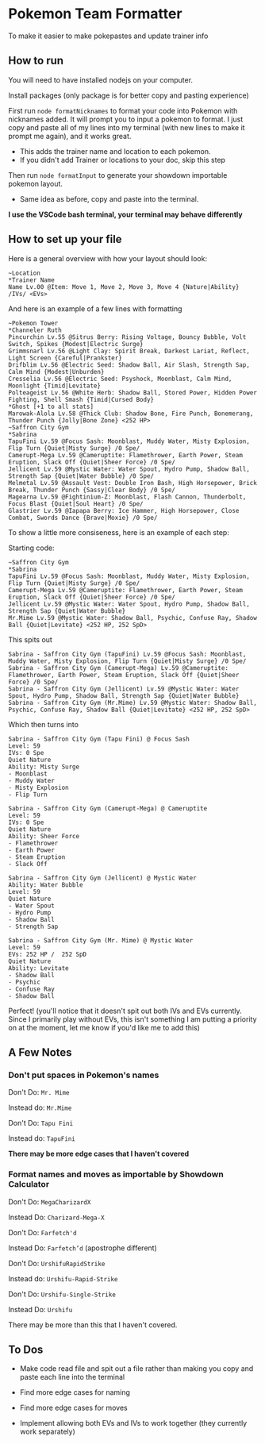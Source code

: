 # Pokemon Team Formatter

To make it easier to make pokepastes and update trainer info

## How to run

You will need to have installed nodejs on your computer.

Install packages (only package is for better copy and pasting experience)

First run `node formatNicknames` to format your code into Pokemon with nicknames added. It will prompt you to input a pokemon to format. I just copy and paste all of my lines into my terminal (with new lines to make it prompt me again), and it works great.

- This adds the trainer name and location to each pokemon.
- If you didn't add Trainer or locations to your doc, skip this step

Then run `node formatInput` to generate your showdown importable pokemon layout.

- Same idea as before, copy and paste into the terminal.

**I use the VSCode bash terminal, your terminal may behave differently**

## How to set up your file

Here is a general overview with how your layout should look:

```
~Location
*Trainer Name
Name Lv.00 @Item: Move 1, Move 2, Move 3, Move 4 {Nature|Ability} /IVs/ <EVs>
```

And here is an example of a few lines with formatting

```
~Pokemon Tower
*Channeler Ruth
Pincurchin Lv.55 @Sitrus Berry: Rising Voltage, Bouncy Bubble, Volt Switch, Spikes {Modest|Electric Surge}
Grimmsnarl Lv.56 @Light Clay: Spirit Break, Darkest Lariat, Reflect, Light Screen {Careful|Prankster}
Drifblim Lv.56 @Electric Seed: Shadow Ball, Air Slash, Strength Sap, Calm Mind {Modest|Unburden}
Cresselia Lv.56 @Electric Seed: Psyshock, Moonblast, Calm Mind, Moonlight {Timid|Levitate}
Polteageist Lv.56 @White Herb: Shadow Ball, Stored Power, Hidden Power Fighting, Shell Smash {Timid|Cursed Body}
*Ghost [+1 to all stats]
Marowak-Alola Lv.58 @Thick Club: Shadow Bone, Fire Punch, Bonemerang, Thunder Punch {Jolly|Bone Zone} <252 HP>
~Saffron City Gym
*Sabrina
TapuFini Lv.59 @Focus Sash: Moonblast, Muddy Water, Misty Explosion, Flip Turn {Quiet|Misty Surge} /0 Spe/
Camerupt-Mega Lv.59 @Cameruptite: Flamethrower, Earth Power, Steam Eruption, Slack Off {Quiet|Sheer Force} /0 Spe/
Jellicent Lv.59 @Mystic Water: Water Spout, Hydro Pump, Shadow Ball, Strength Sap {Quiet|Water Bubble} /0 Spe/
Melmetal Lv.59 @Assault Vest: Double Iron Bash, High Horsepower, Brick Break, Thunder Punch {Sassy|Clear Body} /0 Spe/
Magearna Lv.59 @Fightinium-Z: Moonblast, Flash Cannon, Thunderbolt, Focus Blast {Quiet|Soul Heart} /0 Spe/
Glastrier Lv.59 @Iapapa Berry: Ice Hammer, High Horsepower, Close Combat, Swords Dance {Brave|Moxie} /0 Spe/
```

To show a little more consiseness, here is an example of each step:

Starting code:

```
~Saffron City Gym
*Sabrina
TapuFini Lv.59 @Focus Sash: Moonblast, Muddy Water, Misty Explosion, Flip Turn {Quiet|Misty Surge} /0 Spe/
Camerupt-Mega Lv.59 @Cameruptite: Flamethrower, Earth Power, Steam Eruption, Slack Off {Quiet|Sheer Force} /0 Spe/
Jellicent Lv.59 @Mystic Water: Water Spout, Hydro Pump, Shadow Ball, Strength Sap {Quiet|Water Bubble}
Mr.Mime Lv.59 @Mystic Water: Shadow Ball, Psychic, Confuse Ray, Shadow Ball {Quiet|Levitate} <252 HP, 252 SpD>
```

This spits out

```
Sabrina - Saffron City Gym (TapuFini) Lv.59 @Focus Sash: Moonblast, Muddy Water, Misty Explosion, Flip Turn {Quiet|Misty Surge} /0 Spe/
Sabrina - Saffron City Gym (Camerupt-Mega) Lv.59 @Cameruptite: Flamethrower, Earth Power, Steam Eruption, Slack Off {Quiet|Sheer Force} /0 Spe/
Sabrina - Saffron City Gym (Jellicent) Lv.59 @Mystic Water: Water Spout, Hydro Pump, Shadow Ball, Strength Sap {Quiet|Water Bubble}
Sabrina - Saffron City Gym (Mr.Mime) Lv.59 @Mystic Water: Shadow Ball, Psychic, Confuse Ray, Shadow Ball {Quiet|Levitate} <252 HP, 252 SpD>
```

Which then turns into

```
Sabrina - Saffron City Gym (Tapu Fini) @ Focus Sash
Level: 59
IVs: 0 Spe
Quiet Nature
Ability: Misty Surge
- Moonblast
- Muddy Water
- Misty Explosion
- Flip Turn

Sabrina - Saffron City Gym (Camerupt-Mega) @ Cameruptite
Level: 59
IVs: 0 Spe
Quiet Nature
Ability: Sheer Force
- Flamethrower
- Earth Power
- Steam Eruption
- Slack Off

Sabrina - Saffron City Gym (Jellicent) @ Mystic Water
Ability: Water Bubble
Level: 59
Quiet Nature
- Water Spout
- Hydro Pump
- Shadow Ball
- Strength Sap

Sabrina - Saffron City Gym (Mr. Mime) @ Mystic Water
Level: 59
EVs: 252 HP /  252 SpD
Quiet Nature
Ability: Levitate
- Shadow Ball
- Psychic
- Confuse Ray
- Shadow Ball
```

Perfect! (you'll notice that it doesn't spit out both IVs and EVs currently. Since I primarily play without EVs, this isn't something I am putting a priority on at the moment, let me know if you'd like me to add this)

## A Few Notes

### Don't put spaces in Pokemon's names

Don't Do: `Mr. Mime`

Instead do: `Mr.Mime`

Don't Do: `Tapu Fini`

Instead do: `TapuFini`

**There may be more edge cases that I haven't covered**

### Format names and moves as importable by Showdown Calculator

Don't Do: `MegaCharizardX`

Instead Do: `Charizard-Mega-X`

Don't Do: `Farfetch'd`

Instead Do: `Farfetch’d` (apostrophe different)

Don't Do: `UrshifuRapidStrike`

Instead do: `Urshifu-Rapid-Strike`

Don't Do: `Urshifu-Single-Strike`

Instead Do: `Urshifu`

There may be more than this that I haven't covered.

## To Dos

- Make code read file and spit out a file rather than making you copy and paste each line into the terminal

- Find more edge cases for naming

- Find more edge cases for moves

- Implement allowing both EVs and IVs to work together (they currently work separately)
